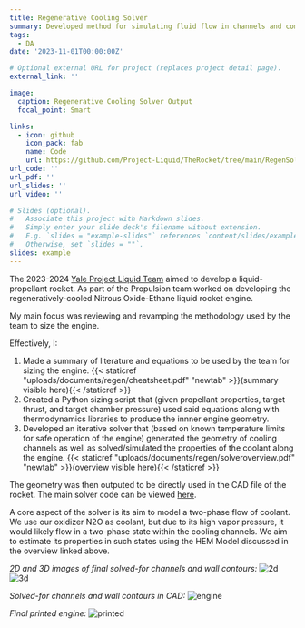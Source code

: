 ```yaml
---
title: Regenerative Cooling Solver
summary: Developed method for simulating fluid flow in channels and combustion in engine generating optimal engine geometries.
tags:
  - DA
date: '2023-11-01T00:00:00Z'

# Optional external URL for project (replaces project detail page).
external_link: ''

image:
  caption: Regenerative Cooling Solver Output
  focal_point: Smart

links:
  - icon: github
    icon_pack: fab
    name: Code
    url: https://github.com/Project-Liquid/TheRocket/tree/main/RegenSolver
url_code: ''
url_pdf: ''
url_slides: ''
url_video: ''

# Slides (optional).
#   Associate this project with Markdown slides.
#   Simply enter your slide deck's filename without extension.
#   E.g. `slides = "example-slides"` references `content/slides/example-slides.md`.
#   Otherwise, set `slides = ""`.
slides: example
---
```


The 2023-2024 [Yale Project Liquid Team](https://yaleaerospace.org/main/project-liquid) aimed to develop a liquid-propellant rocket. As part of the Propulsion team worked on developing the regeneratively-cooled Nitrous Oxide-Ethane liquid rocket engine. 

My main focus was reviewing and revamping the methodology used by the team to size the engine.

Effectively, I:
1) Made a summary of literature and equations to be used by the team for sizing the engine. {{< staticref "uploads/documents/regen/cheatsheet.pdf" "newtab" >}}(summary visible here){{< /staticref >}}
2) Created a Python sizing script that (given propellant properties, target thrust, and target chamber pressure) used said equations along with thermodynamics libraries to produce the innner engine geometry.
3) Developed an iterative solver that (based on known temperature limits for safe operation of the engine) generated the geometry of cooling channels as well as solved/simulated the properties of the coolant along the engine. {{< staticref "uploads/documents/regen/solveroverview.pdf" "newtab" >}}(overview visible here){{< /staticref >}}

The geometry was then outputed to be directly used in the CAD file of the rocket. The main solver code can be viewed [here](https://github.com/Project-Liquid/TheRocket/blob/main/RegenSolver/hemsolver.ipynb).

A core aspect of the solver is its aim to model a two-phase flow of coolant. We use our oxidizer N2O as coolant, but due to its high vapor pressure, it would likely flow in a two-phase state within the cooling channels. We aim to estimate its properties in such states using the HEM Model discussed in the overview linked above.

*2D and 3D images of final solved-for channels and wall contours:*
![2d](/uploads/images/regen/channel2d.png)
![3d](/uploads/images/regen/channel3d.png)

*Solved-for channels and wall contours in CAD:*
![engine](/uploads/images/regen/engine.png)

*Final printed engine:*
![printed](/uploads/images/regen/printed.webp)

